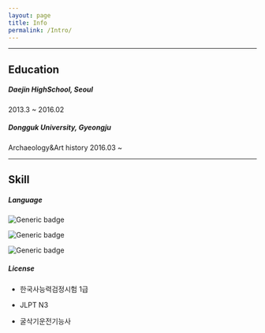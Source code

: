 ```yaml
---
layout: page
title: Info
permalink: /Intro/
---
```


------

## Education

##### Daejin HighSchool, Seoul<br>

2013.3 ~ 2016.02<br>

##### Dongguk University, Gyeongju<br>

Archaeology&Art history 2016.03 ~

------

## Skill

##### Language

![Generic badge](https://img.shields.io/badge/Language-Python-green.svg)

![Generic badge](https://img.shields.io/badge/Language-C-red.svg)

![Generic badge](https://img.shields.io/badge/Language-R-blue.svg)



##### License

- 한국사능력검정시험 1급

- JLPT N3
- 굴삭기운전기능사